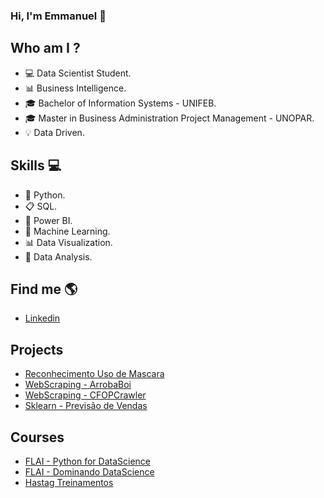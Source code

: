 ### Hi, I'm Emmanuel 👋


## Who am I ?
- 💻 Data Scientist Student.
- 📊 Business Intelligence.
- 🎓 Bachelor of Information Systems - UNIFEB.
- 🎓 Master in Business Administration Project Management - UNOPAR.
- 💡 Data Driven.


## Skills 💻
- 🐍 Python.
- 📋 SQL.
- 🧮 Power BI.
- 🔮 Machine Learning.
- 📊 Data Visualization.
- 🎲 Data Analysis.


## Find me  🌎
- [Linkedin](https://www.linkedin.com/in/emmanuel-orestes-torres-038a5869/)


## Projects 

- [Reconhecimento Uso de Mascara](https://github.com/eotorres/Covid19---Reconhecimento-)
- [WebScraping - ArrobaBoi](https://github.com/eotorres/Agro_arrobaboi)
- [WebScraping - CFOPCrawler](https://github.com/eotorres/CFOPCrawler) 
- [Sklearn - Previsão de Vendas](https://github.com/eotorres/Previsao_vendas_sklearn/tree/main)


## Courses
- [FLAI - Python for DataScience](https://github.com/eotorres/Python_DataScience)
- [FLAI - Dominando DataScience](https://github.com/eotorres/Dominando_datascience)
- [Hastag Treinamentos](https://github.com/eotorres/Intensivo_python_hastagtreinamentos)



